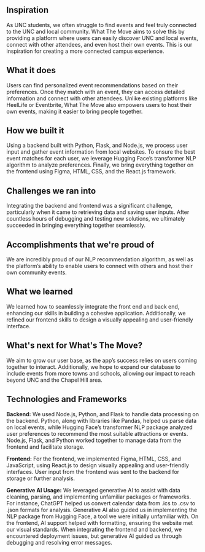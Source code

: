 ## Inspiration

As UNC students, we often struggle to find events and feel truly connected to the UNC and local community. What The Move aims to solve this by providing a platform where users can easily discover UNC and local events, connect with other attendees, and even host their own events. This is our inspiration for creating a more connected campus experience.

## What it does

Users can find personalized event recommendations based on their preferences. Once they match with an event, they can access detailed information and connect with other attendees. Unlike existing platforms like HeelLife or Eventbrite, What The Move also empowers users to host their own events, making it easier to bring people together.

## How we built it

Using a backend built with Python, Flask, and Node.js, we process user input and gather event information from local websites. To ensure the best event matches for each user, we leverage Hugging Face’s transformer NLP algorithm to analyze preferences. Finally, we bring everything together on the frontend using Figma, HTML, CSS, and the React.js framework.

## Challenges we ran into

Integrating the backend and frontend was a significant challenge, particularly when it came to retrieving data and saving user inputs. After countless hours of debugging and testing new solutions, we ultimately succeeded in bringing everything together seamlessly.

## Accomplishments that we're proud of

We are incredibly proud of our NLP recommendation algorithm, as well as the platform’s ability to enable users to connect with others and host their own community events.

## What we learned

We learned how to seamlessly integrate the front end and back end, enhancing our skills in building a cohesive application. Additionally, we refined our frontend skills to design a visually appealing and user-friendly interface.

## What's next for What's The Move?

We aim to grow our user base, as the app’s success relies on users coming together to interact. Additionally, we hope to expand our database to include events from more towns and schools, allowing our impact to reach beyond UNC and the Chapel Hill area.


## Technologies and Frameworks
**Backend:** We used Node.js, Python, and Flask to handle data processing on the backend. Python, along with libraries like Pandas, helped us parse data on local events, while Hugging Face’s transformer NLP package analyzed user preferences to recommend the most suitable attractions or events. Node.js, Flask, and Python worked together to manage data from the frontend and facilitate storage.

**Frontend:** For the frontend, we implemented Figma, HTML, CSS, and JavaScript, using React.js to design visually appealing and user-friendly interfaces. User input from the frontend was sent to the backend for storage or further analysis.

**Generative AI Usage:** We leveraged generative AI to assist with data cleaning, parsing, and implementing unfamiliar packages or frameworks. For instance, ChatGPT helped us convert calendar data from .ics to .csv to .json formats for analysis. Generative AI also guided us in implementing the NLP package from Hugging Face, a tool we were initially unfamiliar with. On the frontend, AI support helped with formatting, ensuring the website met our visual standards. When integrating the frontend and backend, we encountered deployment issues, but generative AI guided us through debugging and resolving error messages.
